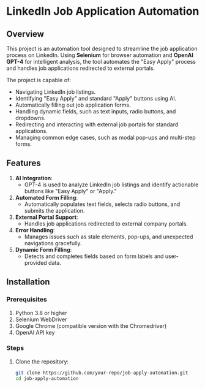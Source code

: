 # LinkedIn Job Application Automation

## Overview
This project is an automation tool designed to streamline the job application process on LinkedIn. Using **Selenium** for browser automation and **OpenAI GPT-4** for intelligent analysis, the tool automates the "Easy Apply" process and handles job applications redirected to external portals. 

The project is capable of:
- Navigating LinkedIn job listings.
- Identifying "Easy Apply" and standard "Apply" buttons using AI.
- Automatically filling out job application forms.
- Handling dynamic fields, such as text inputs, radio buttons, and dropdowns.
- Redirecting and interacting with external job portals for standard applications.
- Managing common edge cases, such as modal pop-ups and multi-step forms.

## Features
1. **AI Integration**: 
   - GPT-4 is used to analyze LinkedIn job listings and identify actionable buttons like "Easy Apply" or "Apply."
2. **Automated Form Filling**:
   - Automatically populates text fields, selects radio buttons, and submits the application.
3. **External Portal Support**:
   - Handles job applications redirected to external company portals.
4. **Error Handling**:
   - Manages issues such as stale elements, pop-ups, and unexpected navigations gracefully.
5. **Dynamic Form Filling**:
   - Detects and completes fields based on form labels and user-provided data.

## Installation

### Prerequisites
1. Python 3.8 or higher
2. Selenium WebDriver
3. Google Chrome (compatible version with the Chromedriver)
4. OpenAI API key

### Steps
1. Clone the repository:
   ```bash
   git clone https://github.com/your-repo/job-apply-automation.git
   cd job-apply-automation

